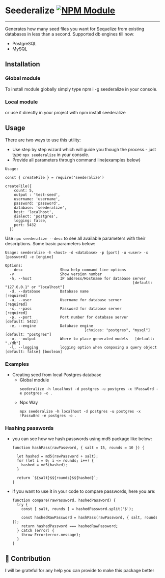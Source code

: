 # Seederalize [![NPM Module](https://img.shields.io/badge/npm%20package-0.8.3-red)](https://github.com/alexagep/seederalize)

***
Generates how many seed files you want for Sequelize from existing databases in less than a second.
Supported db engines till now:
* PostgreSQL
* MySQL

## Installation
### Global module
To install module globally simply type npm i -g seederalize in your console.
### Local module
or use it directly in your project with npm install seederalize



## Usage
There are two ways to use this utility:
- Use step by step wizard which will guide you though the process - just type `npx seederalize` in your console.
- Provide all parameters through command line(examples below)

```
Usage:

const { createFile } = require('seederalize')

createFile({
    count: 5,
    output : 'test-seed',
    username: 'username',
    password: 'password',
    database: 'seederalize',
    host: 'localhost',
    dialect: 'postgres',
    logging: false,
    port: 5432
  })
```

Use `npx seederalize --desc` to see all available parameters with their descriptions. Some basic parameters below:
```shell
Usage: seederalize -h <host> -d <database> -p [port] -u <user> -x
[password] -e [engine]

Options:
  --desc                 Show help command line options
  -v                     Show version number
  -h, --host             IP address/Hostname for database server
                                                          [default: "127.0.0.1" or "localhost"]
  -d, --database         Database name                             [required]
  -u, --user             Username for database server              [required]
  -x, --pass             Password for database server              [required]
  -p, --port             Port number for database server           [default: 5432]
  -e, --engine           Database engine
                                    [choices: "postgres", "mysql"]  [default: "postgres"]
  -o, --output           Where to place generated models   [default: "./db"]
  -l, --logging          logging option when composing a query object   [default: false] [boolean]
```


### Examples

* Creating seed from local Postgres database
   * Global module
      ```
      seederalize -h localhost -d postgres -u postgres -x !Passw0rd -e postgres -o .
      ````
   * Npx Way
      ```
      npx seederalize -h localhost -d postgres -u postgres -x !Passw0rd -e postgres -o .
      ````

### Hashing passwords
* you can see how we hash passwords using md5 package like below:
  ```
  function hashPass(rawPassword, { salt = 15, rounds = 10 }) {

    let hashed = md5(rawPassword + salt);
    for (let i = 0; i <= rounds; i++) {
      hashed = md5(hashed);
    }

    return `${salt}$${rounds}$${hashed}`;
  }
  ```
* if you want to use it in your code to compare passwords, here you are:
  ```
  function compare(rawPassword, hashedPassword) {
    try {
      const [ salt, rounds ] = hashedPassword.split('$');

      const hashedRawPassword = hashPass(rawPassword, { salt, rounds });
      return hashedPassword === hashedRawPassword;
    } catch (error) {
      throw Error(error.message);
    }
  }
  ```



## 🤝 Contribution

I will be grateful for any help you can provide to make this package better

